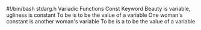 #!/bin/bash
stdarg.h
Variadic Functions
Const Keyword
Beauty is variable, ugliness is constant
To be is to be the value of a variable
One woman's constant is another woman's variable
To be is a to be the value of a variable
